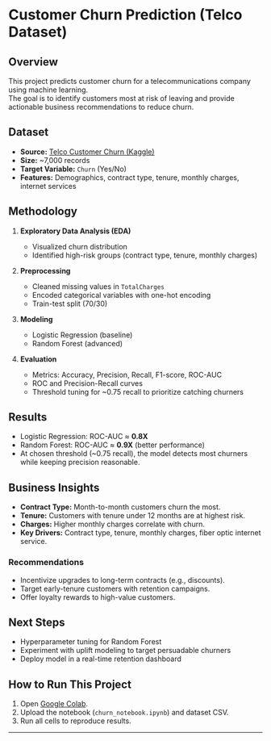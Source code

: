 # Customer Churn Prediction (Telco Dataset)

## Overview
This project predicts customer churn for a telecommunications company using machine learning.  
The goal is to identify customers most at risk of leaving and provide actionable business recommendations to reduce churn.  

## Dataset
- **Source:** [Telco Customer Churn (Kaggle)](https://www.kaggle.com/datasets/blastchar/telco-customer-churn)  
- **Size:** ~7,000 records  
- **Target Variable:** `Churn` (Yes/No)  
- **Features:** Demographics, contract type, tenure, monthly charges, internet services  

## Methodology
1. **Exploratory Data Analysis (EDA)**  
   - Visualized churn distribution  
   - Identified high-risk groups (contract type, tenure, monthly charges)  

2. **Preprocessing**  
   - Cleaned missing values in `TotalCharges`  
   - Encoded categorical variables with one-hot encoding  
   - Train-test split (70/30)  

3. **Modeling**  
   - Logistic Regression (baseline)  
   - Random Forest (advanced)  

4. **Evaluation**  
   - Metrics: Accuracy, Precision, Recall, F1-score, ROC-AUC  
   - ROC and Precision-Recall curves  
   - Threshold tuning for ~0.75 recall to prioritize catching churners  

## Results
- Logistic Regression: ROC-AUC ≈ **0.8X**  
- Random Forest: ROC-AUC ≈ **0.9X** (better performance)  
- At chosen threshold (~0.75 recall), the model detects most churners while keeping precision reasonable.  

## Business Insights
- **Contract Type:** Month-to-month customers churn the most.  
- **Tenure:** Customers with tenure under 12 months are at highest risk.  
- **Charges:** Higher monthly charges correlate with churn.  
- **Key Drivers:** Contract type, tenure, monthly charges, fiber optic internet service.  

### Recommendations
- Incentivize upgrades to long-term contracts (e.g., discounts).  
- Target early-tenure customers with retention campaigns.  
- Offer loyalty rewards to high-value customers.  

## Next Steps
- Hyperparameter tuning for Random Forest  
- Experiment with uplift modeling to target persuadable churners  
- Deploy model in a real-time retention dashboard  

## How to Run This Project
1. Open [Google Colab](https://colab.research.google.com/).  
2. Upload the notebook (`churn_notebook.ipynb`) and dataset CSV.  
3. Run all cells to reproduce results.  

---
